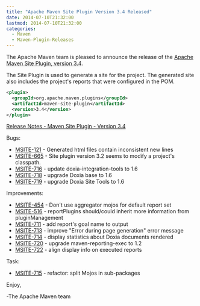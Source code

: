 ```yaml
---
title: "Apache Maven Site Plugin Version 3.4 Released"
date: 2014-07-10T21:32:00
lastmod: 2014-07-10T21:32:00
categories:
  - Maven
  - Maven-Plugin-Releases
---
```

The Apache Maven team is pleased to announce the release of the 
[Apache Maven Site Plugin, version 3.4](http://maven.apache.org/plugins/maven-site-plugin/).

The Site Plugin is used to generate a site for the project. The generated site
also includes the project's reports that were configured in the POM.

```xml
<plugin>
  <groupId>org.apache.maven.plugins</groupId>
  <artifactId>maven-site-plugin</artifactId>
  <version>3.4</version>
</plugin>
```
<!-- more -->
[Release Notes - Maven Site Plugin - Version 3.4](http://jira.codehaus.org/secure/ReleaseNote.jspa?projectId=11146&styleName=Html&version=19228)

Bugs:

 * [MSITE-121](https://issues.apache.org/jira/browse/MSITE-121) - Generated html files contain inconsistent new lines
 * [MSITE-665](https://issues.apache.org/jira/browse/MSITE-665) - Site plugin version 3.2 seems to modify a project's classpath.
 * [MSITE-716](https://issues.apache.org/jira/browse/MSITE-716) - update doxia-integration-tools to 1.6
 * [MSITE-718](https://issues.apache.org/jira/browse/MSITE-718) - upgrade Doxia base to 1.6
 * [MSITE-719](https://issues.apache.org/jira/browse/MSITE-719) - upgrade Doxia Site Tools to 1.6

Improvements:

 * [MSITE-454](https://issues.apache.org/jira/browse/MSITE-454) - Don't use aggregator mojos for default report set
 * [MSITE-516](https://issues.apache.org/jira/browse/MSITE-516) - reportPlugins should/could inherit more information from pluginManagement
 * [MSITE-711](https://issues.apache.org/jira/browse/MSITE-711) - add report's goal name to output
 * [MSITE-713](https://issues.apache.org/jira/browse/MSITE-713) - improve "Error during page generation" error message
 * [MSITE-714](https://issues.apache.org/jira/browse/MSITE-714) - display statistics about Doxia documents rendered
 * [MSITE-720](https://issues.apache.org/jira/browse/MSITE-720) - upgrade maven-reporting-exec to 1.2
 * [MSITE-722](https://issues.apache.org/jira/browse/MSITE-722) - align display info on executed reports

Task:

 * [MSITE-715](https://issues.apache.org/jira/browse/MSITE-715) - refactor: split Mojos in sub-packages


Enjoy,

-The Apache Maven team
